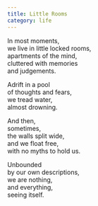 ```yaml
---
title: Little Rooms
category: life
---
```

In most moments,  
we live in little locked rooms,  
apartments of the mind,  
cluttered with memories  
and judgements.

Adrift in a pool  
of thoughts and fears,  
we tread water,  
almost drowning. 

And then,   
sometimes,  
the walls split wide,  
and we float free,  
with no myths to hold us.

Unbounded   
by our own descriptions,  
we are nothing,  
and everything,  
seeing itself.
